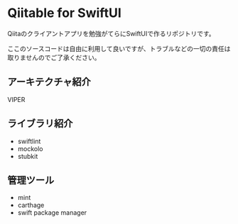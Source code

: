 
# Qiitable for SwiftUI

Qiitaのクライアントアプリを勉強がてらにSwiftUIで作るリポジトリです。

ここのソースコードは自由に利用して良いですが、トラブルなどの一切の責任は取りませんのでご了承ください。

## アーキテクチャ紹介

VIPER

## ライブラリ紹介
- swiftlint
- mockolo
- stubkit
## 管理ツール
- mint
- carthage
- swift package manager
